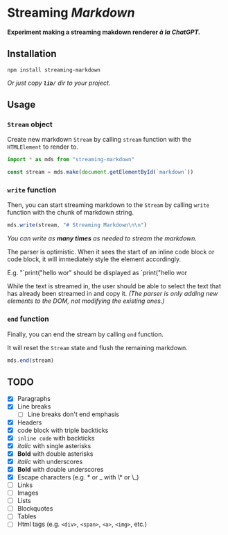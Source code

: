 # Streaming *Markdown*

**Experiment making a streaming makdown renderer *à la ChatGPT.***

## Installation

```
npm install streaming-markdown
```

*Or just copy **`lib/`** dir to your project.*

## Usage

### `Stream` object

Create new markdown `Stream` by calling `stream` function with the `HTMLElement` to render to.

```js
import * as mds from "streaming-markdown"

const stream = mds.make(document.getElementById(`markdown`))
```

### `write` function

Then, you can start streaming markdown to the `Stream` by calling `write` function with the chunk of markdown string.

```js
mds.write(stream, "# Streaming Markdown\n\n")
```

*You can write as **many times** as needed to stream the markdown.*

The parser is optimistic.
When it sees the start of an inline code block or code block,
it will immediately style the element accordingly.

E.g. "\`print("hello wor" should be displayed as `print("hello wor

While the text is streamed in, the user should be able to select the text that has already been streamed in and copy it.
*(The parser is only adding new elements to the DOM, not modifying the existing ones.)*

### `end` function

Finally, you can end the stream by calling `end` function.

It will reset the `Stream` state and flush the remaining markdown.

```js
mds.end(stream)
```

## TODO

- [x] Paragraphs
- [x] Line breaks
    - [ ] Line breaks don't end emphasis
- [x] Headers
- [x] code block with triple backticks
- [x] `inline code` with backticks
- [x] *italic* with single asterisks
- [x] **Bold** with double asterisks
- [x] _italic_ with underscores
- [x] __Bold__ with double underscores
- [x] Escape characters (e.g. \* or \_ with \\* or \\_)
- [ ] Links
- [ ] Images
- [ ] Lists
- [ ] Blockquotes
- [ ] Tables
- [ ] Html tags (e.g. `<div>`, `<span>`, `<a>`, `<img>`, etc.)